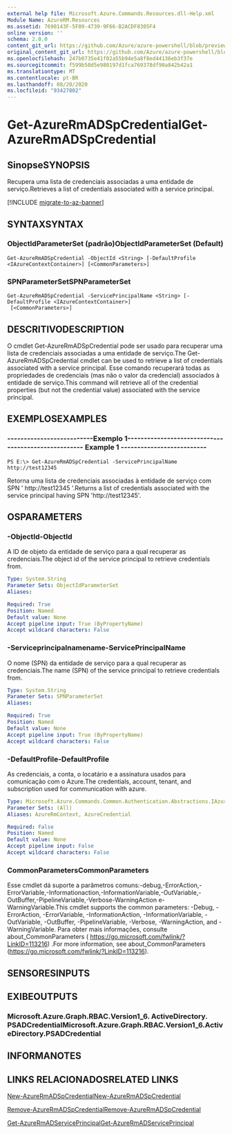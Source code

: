 ```yaml
---
external help file: Microsoft.Azure.Commands.Resources.dll-Help.xml
Module Name: AzureRM.Resources
ms.assetid: 7690143F-5F09-4739-9F66-B2ACDF8305F4
online version: ''
schema: 2.0.0
content_git_url: https://github.com/Azure/azure-powershell/blob/preview/src/ResourceManager/Resources/Commands.Resources/help/Get-AzureRmADSpCredential.md
original_content_git_url: https://github.com/Azure/azure-powershell/blob/preview/src/ResourceManager/Resources/Commands.Resources/help/Get-AzureRmADSpCredential.md
ms.openlocfilehash: 247b0735e41f02a55b94e5a8f8ed44136eb3f37e
ms.sourcegitcommit: f599b50d5e980197d1fca769378df90a842b42a1
ms.translationtype: MT
ms.contentlocale: pt-BR
ms.lasthandoff: 08/20/2020
ms.locfileid: "93427802"
---
```

# <span data-ttu-id="262f2-101">Get-AzureRmADSpCredential</span><span class="sxs-lookup"><span data-stu-id="262f2-101">Get-AzureRmADSpCredential</span></span>

## <span data-ttu-id="262f2-102">Sinopse</span><span class="sxs-lookup"><span data-stu-id="262f2-102">SYNOPSIS</span></span>
<span data-ttu-id="262f2-103">Recupera uma lista de credenciais associadas a uma entidade de serviço.</span><span class="sxs-lookup"><span data-stu-id="262f2-103">Retrieves a list of credentials associated with a service principal.</span></span>

[!INCLUDE [migrate-to-az-banner](../../includes/migrate-to-az-banner.md)]

## <span data-ttu-id="262f2-104">SYNTAX</span><span class="sxs-lookup"><span data-stu-id="262f2-104">SYNTAX</span></span>

### <span data-ttu-id="262f2-105">ObjectIdParameterSet (padrão)</span><span class="sxs-lookup"><span data-stu-id="262f2-105">ObjectIdParameterSet (Default)</span></span>
```
Get-AzureRmADSpCredential -ObjectId <String> [-DefaultProfile <IAzureContextContainer>] [<CommonParameters>]
```

### <span data-ttu-id="262f2-106">SPNParameterSet</span><span class="sxs-lookup"><span data-stu-id="262f2-106">SPNParameterSet</span></span>
```
Get-AzureRmADSpCredential -ServicePrincipalName <String> [-DefaultProfile <IAzureContextContainer>]
 [<CommonParameters>]
```

## <span data-ttu-id="262f2-107">DESCRITIVO</span><span class="sxs-lookup"><span data-stu-id="262f2-107">DESCRIPTION</span></span>
<span data-ttu-id="262f2-108">O cmdlet Get-AzureRmADSpCredential pode ser usado para recuperar uma lista de credenciais associadas a uma entidade de serviço.</span><span class="sxs-lookup"><span data-stu-id="262f2-108">The Get-AzureRmADSpCredential cmdlet can be used to retrieve a list of credentials associated with a service principal.</span></span>
<span data-ttu-id="262f2-109">Esse comando recuperará todas as propriedades de credenciais (mas não o valor da credencial) associados à entidade de serviço.</span><span class="sxs-lookup"><span data-stu-id="262f2-109">This command will retrieve all of the credential properties (but not the credential value) associated with the service principal.</span></span>

## <span data-ttu-id="262f2-110">EXEMPLOS</span><span class="sxs-lookup"><span data-stu-id="262f2-110">EXAMPLES</span></span>

### <span data-ttu-id="262f2-111">--------------------------Exemplo 1--------------------------</span><span class="sxs-lookup"><span data-stu-id="262f2-111">--------------------------  Example 1  --------------------------</span></span>
```
PS E:\> Get-AzureRmADSpCredential -ServicePrincipalName http://test12345
```

<span data-ttu-id="262f2-112">Retorna uma lista de credenciais associadas à entidade de serviço com SPN ' http://test12345 '.</span><span class="sxs-lookup"><span data-stu-id="262f2-112">Returns a list of credentials associated with the service principal having SPN 'http://test12345'.</span></span>

## <span data-ttu-id="262f2-113">OS</span><span class="sxs-lookup"><span data-stu-id="262f2-113">PARAMETERS</span></span>

### <span data-ttu-id="262f2-114">-ObjectId</span><span class="sxs-lookup"><span data-stu-id="262f2-114">-ObjectId</span></span>
<span data-ttu-id="262f2-115">A ID de objeto da entidade de serviço para a qual recuperar as credenciais.</span><span class="sxs-lookup"><span data-stu-id="262f2-115">The object id of the service principal to retrieve credentials from.</span></span>

```yaml
Type: System.String
Parameter Sets: ObjectIdParameterSet
Aliases: 

Required: True
Position: Named
Default value: None
Accept pipeline input: True (ByPropertyName)
Accept wildcard characters: False
```

### <span data-ttu-id="262f2-116">-Serviceprincipalnamename</span><span class="sxs-lookup"><span data-stu-id="262f2-116">-ServicePrincipalName</span></span>
<span data-ttu-id="262f2-117">O nome (SPN) da entidade de serviço para a qual recuperar as credenciais.</span><span class="sxs-lookup"><span data-stu-id="262f2-117">The name (SPN) of the service principal to retrieve credentials from.</span></span>

```yaml
Type: System.String
Parameter Sets: SPNParameterSet
Aliases: 

Required: True
Position: Named
Default value: None
Accept pipeline input: True (ByPropertyName)
Accept wildcard characters: False
```

### <span data-ttu-id="262f2-118">-DefaultProfile</span><span class="sxs-lookup"><span data-stu-id="262f2-118">-DefaultProfile</span></span>
<span data-ttu-id="262f2-119">As credenciais, a conta, o locatário e a assinatura usados para comunicação com o Azure.</span><span class="sxs-lookup"><span data-stu-id="262f2-119">The credentials, account, tenant, and subscription used for communication with azure.</span></span>

```yaml
Type: Microsoft.Azure.Commands.Common.Authentication.Abstractions.IAzureContextContainer
Parameter Sets: (All)
Aliases: AzureRmContext, AzureCredential

Required: False
Position: Named
Default value: None
Accept pipeline input: False
Accept wildcard characters: False
```

### <span data-ttu-id="262f2-120">CommonParameters</span><span class="sxs-lookup"><span data-stu-id="262f2-120">CommonParameters</span></span>
<span data-ttu-id="262f2-121">Esse cmdlet dá suporte a parâmetros comuns:-debug,-ErrorAction,-ErrorVariable,-Informationaction,-InformationVariable,-OutVariable,-OutBuffer,-PipelineVariable,-Verbose-WarningAction e-WarningVariable.</span><span class="sxs-lookup"><span data-stu-id="262f2-121">This cmdlet supports the common parameters: -Debug, -ErrorAction, -ErrorVariable, -InformationAction, -InformationVariable, -OutVariable, -OutBuffer, -PipelineVariable, -Verbose, -WarningAction, and -WarningVariable.</span></span> <span data-ttu-id="262f2-122">Para obter mais informações, consulte about_CommonParameters ( https://go.microsoft.com/fwlink/?LinkID=113216) .</span><span class="sxs-lookup"><span data-stu-id="262f2-122">For more information, see about_CommonParameters (https://go.microsoft.com/fwlink/?LinkID=113216).</span></span>

## <span data-ttu-id="262f2-123">SENSORES</span><span class="sxs-lookup"><span data-stu-id="262f2-123">INPUTS</span></span>

## <span data-ttu-id="262f2-124">EXIBE</span><span class="sxs-lookup"><span data-stu-id="262f2-124">OUTPUTS</span></span>

### <span data-ttu-id="262f2-125">Microsoft.Azure.Graph.RBAC.Version1_6. ActiveDirectory. PSADCredential</span><span class="sxs-lookup"><span data-stu-id="262f2-125">Microsoft.Azure.Graph.RBAC.Version1_6.ActiveDirectory.PSADCredential</span></span>

## <span data-ttu-id="262f2-126">INFORMA</span><span class="sxs-lookup"><span data-stu-id="262f2-126">NOTES</span></span>

## <span data-ttu-id="262f2-127">LINKS RELACIONADOS</span><span class="sxs-lookup"><span data-stu-id="262f2-127">RELATED LINKS</span></span>

[<span data-ttu-id="262f2-128">New-AzureRmADSpCredential</span><span class="sxs-lookup"><span data-stu-id="262f2-128">New-AzureRmADSpCredential</span></span>](./New-AzureRmADSpCredential.md)

[<span data-ttu-id="262f2-129">Remove-AzureRmADSpCredential</span><span class="sxs-lookup"><span data-stu-id="262f2-129">Remove-AzureRmADSpCredential</span></span>](./Remove-AzureRmADSpCredential.md)

[<span data-ttu-id="262f2-130">Get-AzureRmADServicePrincipal</span><span class="sxs-lookup"><span data-stu-id="262f2-130">Get-AzureRmADServicePrincipal</span></span>](./Get-AzureRmADServicePrincipal.md)

